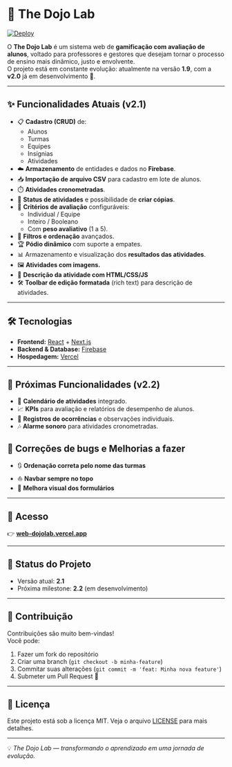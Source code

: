 # 🥋 The Dojo Lab

[![Deploy](https://img.shields.io/badge/deploy-Vercel-black?logo=vercel)](https://web-dojolab.vercel.app)

O **The Dojo Lab** é um sistema web de **gamificação com avaliação de alunos**, voltado para professores e gestores que desejam tornar o processo de ensino mais dinâmico, justo e envolvente.  
O projeto está em constante evolução: atualmente na versão **1.9**, com a **v2.0** já em desenvolvimento 🚀.

---

## ✨ Funcionalidades Atuais (v2.1)

- 📋 **Cadastro (CRUD)** de:
  - Alunos
  - Turmas
  - Equipes
  - Insígnias
  - Atividades
- ☁️ **Armazenamento** de entidades e dados no **Firebase**.
- 📥 **Importação de arquivo CSV** para cadastro em lote de alunos.
- ⏱️ **Atividades cronometradas**.
- 📑 **Status de atividades** e possibilidade de **criar cópias**.
- 🎯 **Critérios de avaliação** configuráveis:
  - Individual / Equipe
  - Inteiro / Booleano
  - Com **peso avaliativo** (1 a 5).
- 🔎 **Filtros e ordenação** avançados.
- 🏆 **Pódio dinâmico** com suporte a empates.
- 📊 Armazenamento e visualização dos **resultados das atividades**.
- 🖼️ **Atividades com imagens.**
- 🌟 **Descrição da atividade com HTML/CSS/JS**
- 🛠️ **Toolbar de edição formatada** (rich text) para descrição de atividades.

---

## 🛠️ Tecnologias

- **Frontend:** [React](https://reactjs.org/) + [Next.js](https://nextjs.org/)  
- **Backend & Database:** [Firebase](https://firebase.google.com/)  
- **Hospedagem:** [Vercel](https://vercel.com/)  

---

## 🚀 Próximas Funcionalidades (v2.2)


- 📅 **Calendário de atividades** integrado.  
- 📈 **KPIs** para avaliação e relatórios de desempenho de alunos.  
- 📝 **Registros de ocorrências** e observações individuais.  
- 🎶 **Alarme sonoro** para atividades cronometradas.  


## 🐞 Correções de bugs e Melhorias a fazer
- 🔃 **Ordenação correta pelo nome das turmas**
- ⛵ **Navbar sempre no topo**
- 🎨 **Melhora visual dos formulários**

---

## 🔗 Acesso

👉 [**web-dojolab.vercel.app**](https://web-dojolab.vercel.app)

---

## 📌 Status do Projeto

- Versão atual: **2.1**  
- Próxima milestone: **2.2** (em desenvolvimento)

---

## 🤝 Contribuição

Contribuições são muito bem-vindas!  
Você pode:
1. Fazer um fork do repositório  
2. Criar uma branch (`git checkout -b minha-feature`)  
3. Commitar suas alterações (`git commit -m 'feat: Minha nova feature'`)  
4. Submeter um Pull Request 🎉  

---

## 📜 Licença

Este projeto está sob a licença MIT. Veja o arquivo [LICENSE](./LICENSE) para mais detalhes.

---

💡 *The Dojo Lab — transformando o aprendizado em uma jornada de evolução.*
